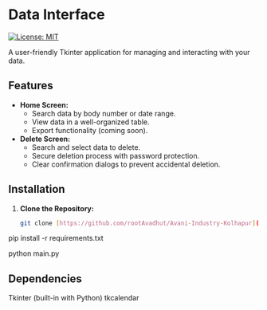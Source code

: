 # Data Interface

[![License: MIT](https://img.shields.io/badge/License-MIT-yellow.svg)](https://opensource.org/licenses/MIT)

A user-friendly Tkinter application for managing and interacting with your data.

## Features

- **Home Screen:**
    - Search data by body number or date range.
    - View data in a well-organized table.
    - Export functionality (coming soon).
- **Delete Screen:**
    - Search and select data to delete.
    - Secure deletion process with password protection.
    - Clear confirmation dialogs to prevent accidental deletion.

## Installation

1. **Clone the Repository:**
   ```bash
   git clone [https://github.com/rootAvadhut/Avani-Industry-Kolhapur](https://github.com/yourusername/your-repository.git)

pip install -r requirements.txt

python main.py

## Dependencies
Tkinter (built-in with Python)
tkcalendar

